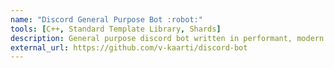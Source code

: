 ```yaml
---
name: "Discord General Purpose Bot :robot:"
tools: [C++, Standard Template Library, Shards]
description: General purpose discord bot written in performant, modern C++20.
external_url: https://github.com/v-kaarti/discord-bot
---
```


